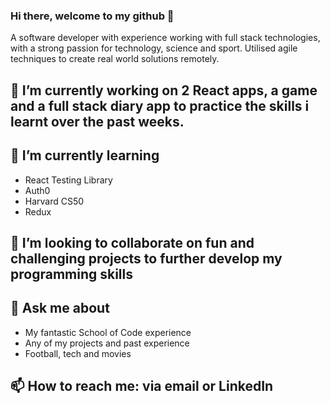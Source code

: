 ### Hi there, welcome to my github 👋

A software developer with experience working with full stack technologies, with a strong passion for technology, science and sport. Utilised agile techniques to create real world solutions remotely. 

## 🔭 I’m currently working on 2 React apps, a game and a full stack diary app to practice the skills i learnt over the past weeks.
 
 ## 🌱 I’m currently learning 
+ React Testing Library
+ Auth0
+ Harvard CS50
+ Redux

## 👯 I’m looking to collaborate on fun and challenging projects to further develop my programming skills

## 💬 Ask me about
+ My fantastic School of Code experience 
+ Any of my projects and past experience
+ Football, tech and movies

## 📫 How to reach me: via email or LinkedIn

